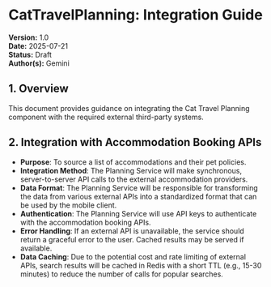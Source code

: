 # CatTravelPlanning: Integration Guide

**Version:** 1.0  
**Date:** 2025-07-21  
**Status:** Draft  
**Author(s):** Gemini

## 1. Overview

This document provides guidance on integrating the Cat Travel Planning component with the required external third-party systems.

## 2. Integration with Accommodation Booking APIs

- **Purpose**: To source a list of accommodations and their pet policies.
- **Integration Method**: The Planning Service will make synchronous, server-to-server API calls to the external accommodation providers.
- **Data Format**: The Planning Service will be responsible for transforming the data from various external APIs into a standardized format that can be used by the mobile client.
- **Authentication**: The Planning Service will use API keys to authenticate with the accommodation booking APIs.
- **Error Handling**: If an external API is unavailable, the service should return a graceful error to the user. Cached results may be served if available.
- **Data Caching**: Due to the potential cost and rate limiting of external APIs, search results will be cached in Redis with a short TTL (e.g., 15-30 minutes) to reduce the number of calls for popular searches.
